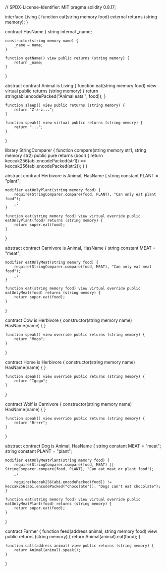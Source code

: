 // SPDX-License-Identifier: MIT
pragma solidity 0.8.17;

interface Living {
    function eat(string memory food) external returns (string memory);
}

contract HasName {
    string internal _name;
    
    constructor(string memory name) {
        _name = name;
    }

    function getName() view public returns (string memory) {
        return _name;
    }
}

abstract contract Animal is Living {
    function eat(string memory food) view virtual public returns (string memory) {
        return string(abi.encodePacked("Animal eats ", food));
    }

    function sleep() view public returns (string memory) {
        return "Z-z-z...";
    }

    function speak() view virtual public returns (string memory) {
        return "...";
    }
}

library StringComparer {
    function compare(string memory str1, string memory str2) public pure returns (bool) {
        return keccak256(abi.encodePacked(str1)) == keccak256(abi.encodePacked(str2));
    }
}

abstract contract Herbivore is Animal, HasName {
    string constant PLANT = "plant";

    modifier eatOnlyPlant(string memory food) {
        require(StringComparer.compare(food, PLANT), "Can only eat plant food");
        _;
    }

    function eat(string memory food) view virtual override public eatOnlyPlant(food) returns (string memory) {
        return super.eat(food);
    }
}

abstract contract Carnivore is Animal, HasName {
    string constant MEAT = "meat";

    modifier eatOnlyMeat(string memory food) {
        require(StringComparer.compare(food, MEAT), "Can only eat meat food");
        _;
    }

    function eat(string memory food) view virtual override public eatOnlyMeat(food) returns (string memory) {
        return super.eat(food);
    }
}

contract Cow is Herbivore {
    constructor(string memory name) HasName(name) {
    }

    function speak() view override public returns (string memory) {
        return "Mooo";
    }
}

contract Horse is Herbivore {
    constructor(string memory name) HasName(name) {
    }

    function speak() view override public returns (string memory) {
        return "Igogo";
    }
}

contract Wolf is Carnivore {
    constructor(string memory name) HasName(name) {
    }

    function speak() view override public returns (string memory) {
        return "Rrrrr";
    }
}

abstract contract Dog is Animal, HasName {
    string constant MEAT = "meat";
    string constant PLANT = "plant";

    modifier eatOnlyMeatPlant(string memory food) {
        require(StringComparer.compare(food, MEAT) || StringComparer.compare(food, PLANT), "Can eat meat or plant food");
        _;

        require(keccak256(abi.encodePacked(food)) != keccak256(abi.encodePacked("chocolate")), "Dogs can't eat chocolate");
    }

    function eat(string memory food) view virtual override public eatOnlyMeatPlant(food) returns (string memory) {
        return super.eat(food);
    }
}

contract Farmer {
    function feed(address animal, string memory food) view public returns (string memory) {
        return Animal(animal).eat(food);
    }

    function call(address animal) view public returns (string memory) {
        return Animal(animal).speak();
    }
}
